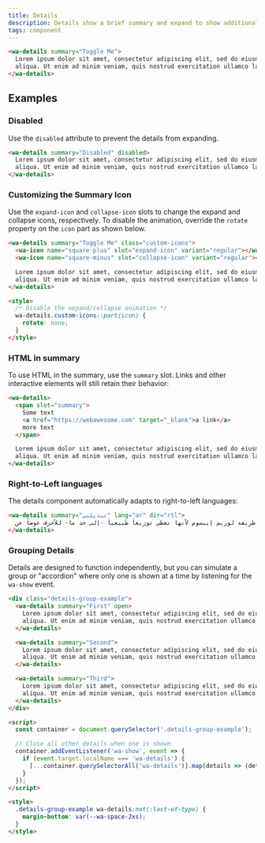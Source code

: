 ```yaml
---
title: Details
description: Details show a brief summary and expand to show additional content.
tags: component
---
```


<!-- cspell:dictionaries lorem-ipsum -->

```html {.example}
<wa-details summary="Toggle Me">
  Lorem ipsum dolor sit amet, consectetur adipiscing elit, sed do eiusmod tempor incididunt ut labore et dolore magna
  aliqua. Ut enim ad minim veniam, quis nostrud exercitation ullamco laboris nisi ut aliquip ex ea commodo consequat.
</wa-details>
```

## Examples

### Disabled

Use the `disabled` attribute to prevent the details from expanding.

```html {.example}
<wa-details summary="Disabled" disabled>
  Lorem ipsum dolor sit amet, consectetur adipiscing elit, sed do eiusmod tempor incididunt ut labore et dolore magna
  aliqua. Ut enim ad minim veniam, quis nostrud exercitation ullamco laboris nisi ut aliquip ex ea commodo consequat.
</wa-details>
```

### Customizing the Summary Icon

Use the `expand-icon` and `collapse-icon` slots to change the expand and collapse icons, respectively. To disable the animation, override the `rotate` property on the `icon` part as shown below.

```html {.example}
<wa-details summary="Toggle Me" class="custom-icons">
  <wa-icon name="square-plus" slot="expand-icon" variant="regular"></wa-icon>
  <wa-icon name="square-minus" slot="collapse-icon" variant="regular"></wa-icon>

  Lorem ipsum dolor sit amet, consectetur adipiscing elit, sed do eiusmod tempor incididunt ut labore et dolore magna
  aliqua. Ut enim ad minim veniam, quis nostrud exercitation ullamco laboris nisi ut aliquip ex ea commodo consequat.
</wa-details>

<style>
  /* Disable the expand/collapse animation */
  wa-details.custom-icons::part(icon) {
    rotate: none;
  }
</style>
```

### HTML in summary

To use HTML in the summary, use the `summary` slot.
Links and other interactive elements will still retain their behavior:

```html {.example}
<wa-details>
  <span slot="summary">
    Some text
    <a href="https://webawesome.com" target="_blank">a link</a>
    more text
  </span>

  Lorem ipsum dolor sit amet, consectetur adipiscing elit, sed do eiusmod tempor incididunt ut labore et dolore magna
  aliqua. Ut enim ad minim veniam, quis nostrud exercitation ullamco laboris nisi ut aliquip ex ea commodo consequat.
</wa-details>
```

### Right-to-Left languages

The details component automatically adapts to right-to-left languages:

```html {.example}
<wa-details summary="تبديلني" lang="ar" dir="rtl">
  استخدام طريقة لوريم إيبسوم لأنها تعطي توزيعاَ طبيعياَ -إلى حد ما- للأحرف عوضاً عن
</wa-details>
```

### Grouping Details

Details are designed to function independently, but you can simulate a group or "accordion" where only one is shown at a time by listening for the `wa-show` event.

```html {.example}
<div class="details-group-example">
  <wa-details summary="First" open>
    Lorem ipsum dolor sit amet, consectetur adipiscing elit, sed do eiusmod tempor incididunt ut labore et dolore magna
    aliqua. Ut enim ad minim veniam, quis nostrud exercitation ullamco laboris nisi ut aliquip ex ea commodo consequat.
  </wa-details>

  <wa-details summary="Second">
    Lorem ipsum dolor sit amet, consectetur adipiscing elit, sed do eiusmod tempor incididunt ut labore et dolore magna
    aliqua. Ut enim ad minim veniam, quis nostrud exercitation ullamco laboris nisi ut aliquip ex ea commodo consequat.
  </wa-details>

  <wa-details summary="Third">
    Lorem ipsum dolor sit amet, consectetur adipiscing elit, sed do eiusmod tempor incididunt ut labore et dolore magna
    aliqua. Ut enim ad minim veniam, quis nostrud exercitation ullamco laboris nisi ut aliquip ex ea commodo consequat.
  </wa-details>
</div>

<script>
  const container = document.querySelector('.details-group-example');

  // Close all other details when one is shown
  container.addEventListener('wa-show', event => {
    if (event.target.localName === 'wa-details') {
      [...container.querySelectorAll('wa-details')].map(details => (details.open = event.target === details));
    }
  });
</script>

<style>
  .details-group-example wa-details:not(:last-of-type) {
    margin-bottom: var(--wa-space-2xs);
  }
</style>
```
